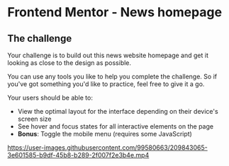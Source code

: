 # Frontend Mentor - News homepage


## The challenge

Your challenge is to build out this news website homepage and get it looking as close to the design as possible.

You can use any tools you like to help you complete the challenge. So if you've got something you'd like to practice, feel free to give it a go.

Your users should be able to:

- View the optimal layout for the interface depending on their device's screen size
- See hover and focus states for all interactive elements on the page
- **Bonus**: Toggle the mobile menu (requires some JavaScript)



https://user-images.githubusercontent.com/99580663/209843065-3e601585-b9df-45b8-b289-2f007f2e3b4e.mp4

